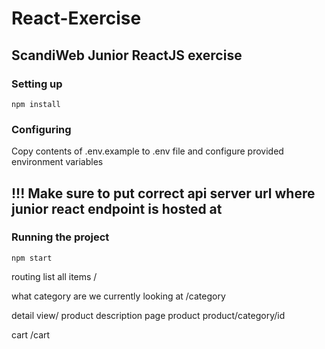 # React-Exercise

## ScandiWeb Junior ReactJS exercise

### Setting up

```
npm install
```

### Configuring

Copy contents of .env.example to .env file and configure provided environment variables

## !!! Make sure to put correct api server url where junior react endpoint is hosted at

### Running the project

```
npm start
```

routing
list all items
/

what category are we currently looking at
/category

detail view/ product description page
product
product/category/id

cart
/cart

